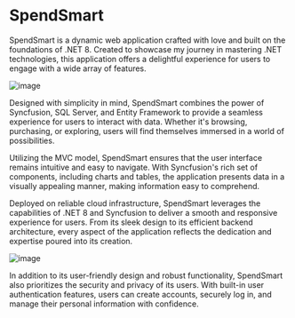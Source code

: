 # SpendSmart
SpendSmart is a dynamic web application crafted with love and built on the foundations of .NET 8. Created to showcase my journey in mastering .NET technologies, this application offers a delightful experience for users to engage with a wide array of features.

![image](https://github.com/hannakoltuniak/SpendSmart/assets/113022023/026961ba-ff0d-473d-8d33-8a1622b34969)

Designed with simplicity in mind, SpendSmart combines the power of Syncfusion, SQL Server, and Entity Framework to provide a seamless experience for users to interact with data. Whether it's browsing, purchasing, or exploring, users will find themselves immersed in a world of possibilities.

Utilizing the MVC model, SpendSmart ensures that the user interface remains intuitive and easy to navigate. With Syncfusion's rich set of components, including charts and tables, the application presents data in a visually appealing manner, making information easy to comprehend.

Deployed on reliable cloud infrastructure, SpendSmart leverages the capabilities of .NET 8 and Syncfusion to deliver a smooth and responsive experience for users. From its sleek design to its efficient backend architecture, every aspect of the application reflects the dedication and expertise poured into its creation.

![image](https://github.com/hannakoltuniak/SpendSmart/assets/113022023/08ac294c-dd61-4113-93d5-06066ef0f65c)

In addition to its user-friendly design and robust functionality, SpendSmart also prioritizes the security and privacy of its users. With built-in user authentication features, users can create accounts, securely log in, and manage their personal information with confidence.
